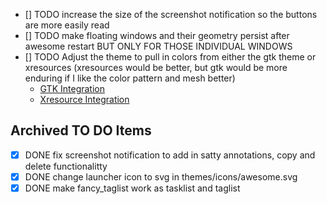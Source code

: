 - [] TODO increase the size of the screenshot notification so the buttons are more easily read
- [] TODO make floating windows and their geometry persist after awesome restart BUT ONLY FOR THOSE INDIVIDUAL WINDOWS
- [] TODO Adjust the theme to pull in colors from either the gtk theme or xresources (xresources would be better, but gtk would be more enduring if I like the color pattern and mesh better)
  - [GTK Integration](https://github.com/awesomeWM/awesome/blob/e7a21947e6785f53042338c684b9b96cc9b0f500/themes/gtk/theme.lua)
  - [Xresource Integration](https://github.com/awesomeWM/awesome/tree/e7a21947e6785f53042338c684b9b96cc9b0f500/themes/xresources)

## Archived TO DO Items

- [x] DONE fix screenshot notification to add in satty annotations, copy and delete functionalitty
- [x] DONE change launcher icon to svg in themes/icons/awesome.svg
- [x] DONE make fancy_taglist work as tasklist and taglist
